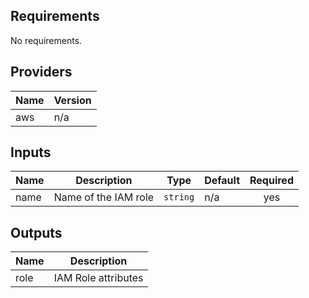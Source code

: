 ## Requirements

No requirements.

## Providers

| Name | Version |
|------|---------|
| aws | n/a |

## Inputs

| Name | Description | Type | Default | Required |
|------|-------------|------|---------|:--------:|
| name | Name of the IAM role | `string` | n/a | yes |

## Outputs

| Name | Description |
|------|-------------|
| role | IAM Role attributes |
